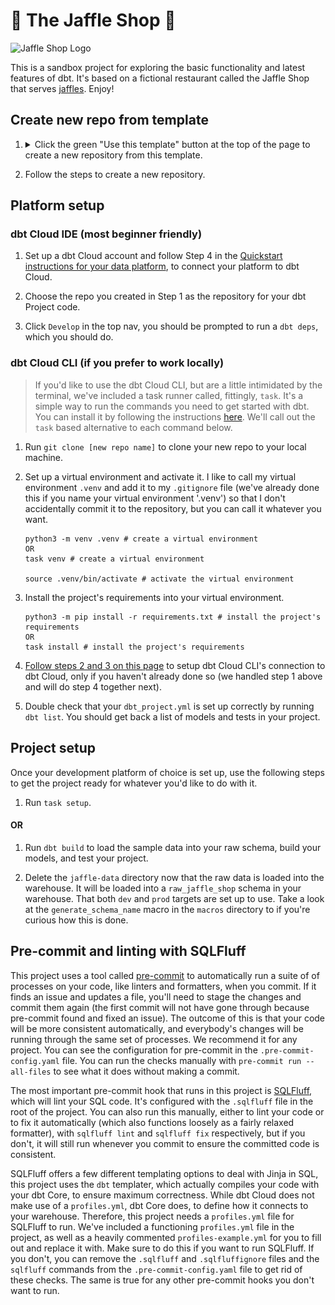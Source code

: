 # 🥪 The Jaffle Shop 🦘

![Jaffle Shop Logo](https://github.com/dbt-labs/jaffle-shop/assets/91998347/bfba27af-04bf-48fb-8a2d-99a1965a9a25)

This is a sandbox project for exploring the basic functionality and latest features of dbt. It's based on a fictional restaurant called the Jaffle Shop that serves [jaffles](https://en.wikipedia.org/wiki/Pie_iron). Enjoy!

## Create new repo from template

1. <details>
   <summary>Click the green "Use this template" button at the top of the page to create a new repository from this template.</summary>

   ![Click 'Use this template'](/.github/static/use-template.gif)
   </details>

2. Follow the steps to create a new repository.

## Platform setup

### dbt Cloud IDE (most beginner friendly)

1. Set up a dbt Cloud account and follow Step 4 in the [Quickstart instructions for your data platform](https://docs.getdbt.com/quickstarts), to connect your platform to dbt Cloud.

2. Choose the repo you created in Step 1 as the repository for your dbt Project code.

3. Click `Develop` in the top nav, you should be prompted to run a `dbt deps`, which you should do.

### dbt Cloud CLI (if you prefer to work locally)

> If you'd like to use the dbt Cloud CLI, but are a little intimidated by the terminal, we've included a task runner called, fittingly, `task`. It's a simple way to run the commands you need to get started with dbt. You can install it by following the instructions [here](https://taskfile.dev/#/installation). We'll call out the `task` based alternative to each command below.

1. Run `git clone [new repo name]` to clone your new repo to your local machine.

2. Set up a virtual environment and activate it. I like to call my virtual environment `.venv` and add it to my `.gitignore` file (we've already done this if you name your virtual environment '.venv') so that I don't accidentally commit it to the repository, but you can call it whatever you want.

   ```shell
   python3 -m venv .venv # create a virtual environment
   OR
   task venv # create a virtual environment

   source .venv/bin/activate # activate the virtual environment
   ```

3. Install the project's requirements into your virtual environment.

   ```shell
   python3 -m pip install -r requirements.txt # install the project's requirements
   OR
   task install # install the project's requirements
   ```

4. [Follow steps 2 and 3 on this page](https://cloud.getdbt.com/cloud-cli) to setup dbt Cloud CLI's connection to dbt Cloud, only if you haven't already done so (we handled step 1 above and will do step 4 together next).

5. Double check that your `dbt_project.yml` is set up correctly by running `dbt list`. You should get back a list of models and tests in your project.

## Project setup

Once your development platform of choice is set up, use the following steps to get the project ready for whatever you'd like to do with it.

1. Run `task setup`.

#### OR

1. Run `dbt build` to load the sample data into your raw schema, build your models, and test your project.

2. Delete the `jaffle-data` directory now that the raw data is loaded into the warehouse. It will be loaded into a `raw_jaffle_shop` schema in your warehouse. That both `dev` and `prod` targets are set up to use. Take a look at the `generate_schema_name` macro in the `macros` directory to if you're curious how this is done.

## Pre-commit and linting with SQLFluff

This project uses a tool called [pre-commit](https://pre-commit.com/) to automatically run a suite of of processes on your code, like linters and formatters, when you commit. If it finds an issue and updates a file, you'll need to stage the changes and commit them again (the first commit will not have gone through because pre-commit found and fixed an issue). The outcome of this is that your code will be more consistent automatically, and everybody's changes will be running through the same set of processes. We recommend it for any project. You can see the configuration for pre-commit in the `.pre-commit-config.yaml` file. You can run the checks manually with `pre-commit run --all-files` to see what it does without making a commit.

The most important pre-commit hook that runs in this project is [SQLFluff](https://sqlfluff.com/), which will lint your SQL code. It's configured with the `.sqlfluff` file in the root of the project. You can also run this manually, either to lint your code or to fix it automatically (which also functions loosely as a fairly relaxed formatter), with `sqlfluff lint` and `sqlfluff fix` respectively, but if you don't, it will still run whenever you commit to ensure the committed code is consistent.

SQLFluff offers a few different templating options to deal with Jinja in SQL, this project uses the `dbt` templater, which actually compiles your code with your dbt Core, to ensure maximum correctness. While dbt Cloud does not make use of a `profiles.yml`, dbt Core does, to define how it connects to your warehouse. Therefore, this project needs a `profiles.yml` file for SQLFluff to run. We've included a functioning `profiles.yml` file in the project, as well as a heavily commented `profiles-example.yml` for you to fill out and replace it with. Make sure to do this if you want to run SQLFluff. If you don't, you can remove the `.sqlfluff` and `.sqlfluffignore` files and the `sqlfluff` commands from the `.pre-commit-config.yaml` file to get rid of these checks. The same is true for any other pre-commit hooks you don't want to run.
